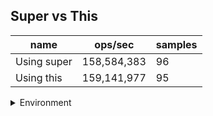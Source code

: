 ## Super vs This

|name|ops/sec|samples|
|-|-|-|
|Using super|158,584,383|96|
|Using this|159,141,977|95|


<details>
<summary>Environment</summary>

* __Machine:__ linux x64 | 4 vCPUs | 7.6GB Mem
* __Run:__ Wed Nov 08 2023 00:08:05 GMT+0000 (Coordinated Universal Time)
</details>

<!--
{"environment":{"platform":"linux","arch":"x64","cpus":4,"totalMemory":7.6085662841796875},"benchmarks":[{"name":"Using super","opsSec":158584382.90198472,"samples":6},{"name":"Using this","opsSec":159141977.22675872,"samples":7}]}-->
